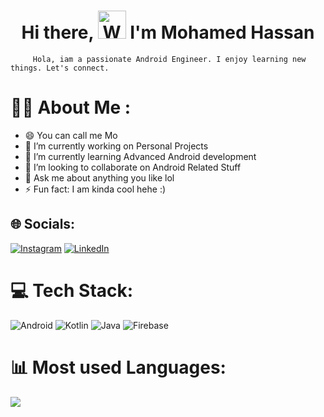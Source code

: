 <h1 align="center"> Hi there, <img src="https://raw.githubusercontent.com/nixin72/nixin72/master/wave.gif" 
         alt="Waving hand animated gif"
         height="45"
         width="45" /> I'm Mohamed Hassan</h1>
         
         Hola, iam a passionate Android Engineer. I enjoy learning new things. Let's connect. 
         
# 💫😎 About Me :
- 😄 You can call me Mo
- 🔭 I’m currently working on Personal Projects
- 🌱 I’m currently learning Advanced Android development
- 👯 I’m looking to collaborate on Android Related Stuff
- 💬 Ask me about anything you like lol
- ⚡ Fun fact: I am kinda cool hehe :)

## 🌐 Socials:
[![Instagram](https://img.shields.io/badge/Instagram-%23E4405F.svg?logo=Instagram&logoColor=white)](https://www.instagram.com/mohamet_amin/) [![LinkedIn](https://img.shields.io/badge/LinkedIn-%230077B5.svg?logo=linkedin&logoColor=white)](https://www.linkedin.com/in/mohamed-hassan-6baa67202/) 

# 💻 Tech Stack:
![Android](https://img.shields.io/badge/Android-%23067BE7.svg?style=for-the-badge&logo=Android)
![Kotlin](https://img.shields.io/badge/kotlin-%230095D5.svg?style=for-the-badge&logo=kotlin&logoColor=white) ![Java](https://img.shields.io/badge/java-%23ED8B00.svg?style=for-the-badge&logo=java&logoColor=white) ![Firebase](https://img.shields.io/badge/firebase-%23039BE5.svg?style=for-the-badge&logo=firebase)

# 📊 Most used Languages:

![](https://github-readme-stats.vercel.app/api/top-langs/?username=its-Moha&theme=radical&hide_border=false&include_all_commits=false&count_private=false&layout=compact)





